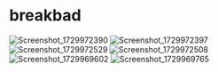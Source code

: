 # breakbad

![Screenshot_1729972390](https://github.com/user-attachments/assets/2245cbb8-13b4-4633-90ce-fbbc51e5023a) ![Screenshot_1729972397](https://github.com/user-attachments/assets/b1c97304-f89a-4ed0-a663-769be2a9958e) ![Screenshot_1729972529](https://github.com/user-attachments/assets/2382ff26-f342-4b51-8218-0670516f1c61) ![Screenshot_1729972508](https://github.com/user-attachments/assets/9ee8d553-2b21-43dc-9de2-6453f1bba035) ![Screenshot_1729969602](https://github.com/user-attachments/assets/27848f34-4746-449c-8fa1-cd7236173154) ![Screenshot_1729969765](https://github.com/user-attachments/assets/04eb24fd-6ae3-4047-b809-31cd768e1453)



